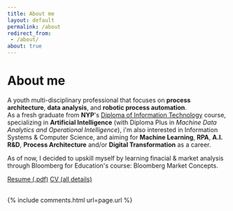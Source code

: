 ```yaml
---
title: About me
layout: default
permalink: /about
redirect_from:
 - /about/
about: true
---
```


# About me 

<!-- <div class="badge-base LI-profile-badge" data-locale="en_US" data-size="medium" data-theme="light" data-type="VERTICAL" data-vanity="arif-hamed-6a7425201" data-version="v1"><a class="badge-base__link LI-simple-link" href="https://sg.linkedin.com/in/ari-hamed?trk=profile-badge">Ari Hamed</a></div> -->

A youth multi-disciplinary professional that focuses on **process architecture**, **data analysis**, and **robotic process automation**.<br>
As a fresh graduate from **NYP**'s <a href="https://www.nyp.edu.sg/schools/sit/full-time-courses/information-technology.html">Diploma of Information Technology</a> course, specializing in **Artificial Intelligence** (with Diploma Plus in _Machine Data Analytics and Operational Intelligence_), i'm also interested in Information Systems & Computer Science, and aiming for  **Machine Learning**, **RPA**, **A.I. R&D**, **Process Architecture** and/or **Digital Transformation** as a career.

As of now, I decided to upskill myself by learning finacial & market analysis through Bloomberg for Education's course: Bloomberg Market Concepts. 

<div class="row row-cols-1 row-cols-md-2">
    <a class="btn btn-outline-secondary" href="/resume" role="button">Resume (.pdf)</a>
    <a class="btn btn-outline-secondary" href="/cv" role="button">CV (all details)</a>
</div>
<br>

<!-- socials (note: for some reason the icons are not working right now, i will absolutely try to make em work again 😅):<br>
<div class="container">
    <div class="row row-cols-6">
        <a class="col btn btn-dark" style="background-color:#333;" href="https://codepen.io/arifhamed"><i class="fab fa-codepen"></i></a>
        <a class="col btn btn-dark" style="background-color:#333;" href="https://twitter.com/arifhamed5"><i class="fab fa-twitter"></i></a>
        <a class="col btn btn-dark" style="background-color:#333;" href="https://github.com/arialhamed"><i class="fab fa-github"></i></a>
        <a class="col btn btn-dark" style="background-color:#333;" href="https://www.linkedin.com/in/ari-hamed-6a7425201/"><i class="fab fa-linkedin"></i></a>
        <a class="col btn btn-dark" style="background-color:#333;" href="https://www.youtube.com/channel/UCfY7A_tKkdvwAqtW392ia8Q"><i class="fab fa-youtube"></i></a>
        <a class="col btn btn-dark" style="background-color:#333;" href="https://instagram.com/arifstocrat"><i class="fab fa-instagram"></i></a>
        <a class="col btn btn-dark" style="background-color:#333;" href="https://www.quora.com/profile/Muhammad-Arif-Bin-Hamed"><i class="fab fa-quora"></i></a>
        <a class="col btn btn-dark" style="background-color:#333;" href="https://www.reddit.com/user/arifstotle300"><i class="fab fa-reddit"></i></a>
        <a class="col btn btn-dark" style="background-color:#333;" href="https://stackoverflow.com/users/8790222/morph-ball"><i class="fab fa-stack-overflow"></i></a>
        <a class="col btn btn-dark" style="background-color:#333;" href="https://steamcommunity.com/id/arifstocrat/"><i class="fab fa-steam"></i></a>
        <a class="col btn btn-dark" style="background-color:#333;" href="https://arifhamed.tumblr.com/"><i class="fab fa-tumblr"></i></a>
        <a class="col btn btn-dark" style="background-color:#333;" href="https://www.twitch.tv/arifstocrat"><i class="fab fa-twitch"></i></a>
    </div>
</div> -->

{% include comments.html url=page.url %}
